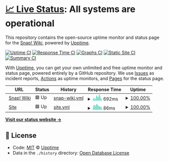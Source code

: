 # [📈 Live Status](https://snapwiki.github.io/SnapWikiUptime): <!--live status--> **All systems are operational**

This repository contains the open-source uptime monitor and status page for the [Snap! Wiki](https://snapwiki.miraheze.org), powered by [Upptime](https://github.com/SnapWikiUptime/SnapWikiUptime).

[![Uptime CI](https://github.com/snapwiki/SnapWikiUptime/workflows/Uptime%20CI/badge.svg)](https://github.com/snapwiki/SnapWikiUptime/actions?query=workflow%3A%22Uptime+CI%22)
[![Response Time CI](https://github.com/snapwiki/SnapWikiUptime/workflows/Response%20Time%20CI/badge.svg)](https://github.com/snapwiki/SnapWikiUptime/actions?query=workflow%3A%22Response+Time+CI%22)
[![Graphs CI](https://github.com/snapwiki/SnapWikiUptime/workflows/Graphs%20CI/badge.svg)](https://github.com/snapwiki/SnapWikiUptime/actions?query=workflow%3A%22Graphs+CI%22)
[![Static Site CI](https://github.com/snapwiki/SnapWikiUptime/workflows/Static%20Site%20CI/badge.svg)](https://github.com/snapwiki/SnapWikiUptime/actions?query=workflow%3A%22Static+Site+CI%22)
[![Summary CI](https://github.com/snapwiki/SnapWikiUptime/workflows/Summary%20CI/badge.svg)](https://github.com/snapwiki/SnapWikiUptime/actions?query=workflow%3A%22Summary+CI%22)

With [Upptime](https://upptime.js.org), you can get your own unlimited and free uptime monitor and status page, powered entirely by a GitHub repository. We use [Issues](https://github.com/snapwiki/SnapWikiUptime/issues) as incident reports, [Actions](https://github.com/snapwiki/SnapWikiUptime/actions) as uptime monitors, and [Pages](https://snapwiki.github.io/SnapWikiUptime) for the status page.

<!--start: status pages-->
<!-- This summary is generated by Upptime (https://github.com/upptime/upptime) -->
<!-- Do not edit this manually, your changes will be overwritten -->
<!-- prettier-ignore -->
| URL | Status | History | Response Time | Uptime |
| --- | ------ | ------- | ------------- | ------ |
| <img alt="" src="https://favicons.githubusercontent.com/snapwiki.miraheze.org" height="13"> [Snap! Wiki](https://snapwiki.miraheze.org) | 🟩 Up | [snap-wiki.yml](https://github.com/snapwiki/SnapWikiUptime/commits/HEAD/history/snap-wiki.yml) | <details><summary><img alt="Response time graph" src="./graphs/snap-wiki/response-time-week.png" height="20"> 692ms</summary><br><a href="https://snapwiki.github.io/SnapWikiUptime/history/snap-wiki"><img alt="Response time 893" src="https://img.shields.io/endpoint?url=https%3A%2F%2Fraw.githubusercontent.com%2Fsnapwiki%2FSnapWikiUptime%2FHEAD%2Fapi%2Fsnap-wiki%2Fresponse-time.json"></a><br><a href="https://snapwiki.github.io/SnapWikiUptime/history/snap-wiki"><img alt="24-hour response time 158" src="https://img.shields.io/endpoint?url=https%3A%2F%2Fraw.githubusercontent.com%2Fsnapwiki%2FSnapWikiUptime%2FHEAD%2Fapi%2Fsnap-wiki%2Fresponse-time-day.json"></a><br><a href="https://snapwiki.github.io/SnapWikiUptime/history/snap-wiki"><img alt="7-day response time 692" src="https://img.shields.io/endpoint?url=https%3A%2F%2Fraw.githubusercontent.com%2Fsnapwiki%2FSnapWikiUptime%2FHEAD%2Fapi%2Fsnap-wiki%2Fresponse-time-week.json"></a><br><a href="https://snapwiki.github.io/SnapWikiUptime/history/snap-wiki"><img alt="30-day response time 463" src="https://img.shields.io/endpoint?url=https%3A%2F%2Fraw.githubusercontent.com%2Fsnapwiki%2FSnapWikiUptime%2FHEAD%2Fapi%2Fsnap-wiki%2Fresponse-time-month.json"></a><br><a href="https://snapwiki.github.io/SnapWikiUptime/history/snap-wiki"><img alt="1-year response time 893" src="https://img.shields.io/endpoint?url=https%3A%2F%2Fraw.githubusercontent.com%2Fsnapwiki%2FSnapWikiUptime%2FHEAD%2Fapi%2Fsnap-wiki%2Fresponse-time-year.json"></a></details> | <details><summary><a href="https://snapwiki.github.io/SnapWikiUptime/history/snap-wiki">100.00%</a></summary><a href="https://snapwiki.github.io/SnapWikiUptime/history/snap-wiki"><img alt="All-time uptime 99.95%" src="https://img.shields.io/endpoint?url=https%3A%2F%2Fraw.githubusercontent.com%2Fsnapwiki%2FSnapWikiUptime%2FHEAD%2Fapi%2Fsnap-wiki%2Fuptime.json"></a><br><a href="https://snapwiki.github.io/SnapWikiUptime/history/snap-wiki"><img alt="24-hour uptime 100.00%" src="https://img.shields.io/endpoint?url=https%3A%2F%2Fraw.githubusercontent.com%2Fsnapwiki%2FSnapWikiUptime%2FHEAD%2Fapi%2Fsnap-wiki%2Fuptime-day.json"></a><br><a href="https://snapwiki.github.io/SnapWikiUptime/history/snap-wiki"><img alt="7-day uptime 100.00%" src="https://img.shields.io/endpoint?url=https%3A%2F%2Fraw.githubusercontent.com%2Fsnapwiki%2FSnapWikiUptime%2FHEAD%2Fapi%2Fsnap-wiki%2Fuptime-week.json"></a><br><a href="https://snapwiki.github.io/SnapWikiUptime/history/snap-wiki"><img alt="30-day uptime 100.00%" src="https://img.shields.io/endpoint?url=https%3A%2F%2Fraw.githubusercontent.com%2Fsnapwiki%2FSnapWikiUptime%2FHEAD%2Fapi%2Fsnap-wiki%2Fuptime-month.json"></a><br><a href="https://snapwiki.github.io/SnapWikiUptime/history/snap-wiki"><img alt="1-year uptime 99.95%" src="https://img.shields.io/endpoint?url=https%3A%2F%2Fraw.githubusercontent.com%2Fsnapwiki%2FSnapWikiUptime%2FHEAD%2Fapi%2Fsnap-wiki%2Fuptime-year.json"></a></details>
| <img alt="" src="https://favicons.githubusercontent.com/snapwiki.github.io" height="13"> [Site](https://snapwiki.github.io) | 🟩 Up | [site.yml](https://github.com/snapwiki/SnapWikiUptime/commits/HEAD/history/site.yml) | <details><summary><img alt="Response time graph" src="./graphs/site/response-time-week.png" height="20"> 86ms</summary><br><a href="https://snapwiki.github.io/SnapWikiUptime/history/site"><img alt="Response time 96" src="https://img.shields.io/endpoint?url=https%3A%2F%2Fraw.githubusercontent.com%2Fsnapwiki%2FSnapWikiUptime%2FHEAD%2Fapi%2Fsite%2Fresponse-time.json"></a><br><a href="https://snapwiki.github.io/SnapWikiUptime/history/site"><img alt="24-hour response time 48" src="https://img.shields.io/endpoint?url=https%3A%2F%2Fraw.githubusercontent.com%2Fsnapwiki%2FSnapWikiUptime%2FHEAD%2Fapi%2Fsite%2Fresponse-time-day.json"></a><br><a href="https://snapwiki.github.io/SnapWikiUptime/history/site"><img alt="7-day response time 86" src="https://img.shields.io/endpoint?url=https%3A%2F%2Fraw.githubusercontent.com%2Fsnapwiki%2FSnapWikiUptime%2FHEAD%2Fapi%2Fsite%2Fresponse-time-week.json"></a><br><a href="https://snapwiki.github.io/SnapWikiUptime/history/site"><img alt="30-day response time 82" src="https://img.shields.io/endpoint?url=https%3A%2F%2Fraw.githubusercontent.com%2Fsnapwiki%2FSnapWikiUptime%2FHEAD%2Fapi%2Fsite%2Fresponse-time-month.json"></a><br><a href="https://snapwiki.github.io/SnapWikiUptime/history/site"><img alt="1-year response time 96" src="https://img.shields.io/endpoint?url=https%3A%2F%2Fraw.githubusercontent.com%2Fsnapwiki%2FSnapWikiUptime%2FHEAD%2Fapi%2Fsite%2Fresponse-time-year.json"></a></details> | <details><summary><a href="https://snapwiki.github.io/SnapWikiUptime/history/site">100.00%</a></summary><a href="https://snapwiki.github.io/SnapWikiUptime/history/site"><img alt="All-time uptime 99.99%" src="https://img.shields.io/endpoint?url=https%3A%2F%2Fraw.githubusercontent.com%2Fsnapwiki%2FSnapWikiUptime%2FHEAD%2Fapi%2Fsite%2Fuptime.json"></a><br><a href="https://snapwiki.github.io/SnapWikiUptime/history/site"><img alt="24-hour uptime 100.00%" src="https://img.shields.io/endpoint?url=https%3A%2F%2Fraw.githubusercontent.com%2Fsnapwiki%2FSnapWikiUptime%2FHEAD%2Fapi%2Fsite%2Fuptime-day.json"></a><br><a href="https://snapwiki.github.io/SnapWikiUptime/history/site"><img alt="7-day uptime 100.00%" src="https://img.shields.io/endpoint?url=https%3A%2F%2Fraw.githubusercontent.com%2Fsnapwiki%2FSnapWikiUptime%2FHEAD%2Fapi%2Fsite%2Fuptime-week.json"></a><br><a href="https://snapwiki.github.io/SnapWikiUptime/history/site"><img alt="30-day uptime 100.00%" src="https://img.shields.io/endpoint?url=https%3A%2F%2Fraw.githubusercontent.com%2Fsnapwiki%2FSnapWikiUptime%2FHEAD%2Fapi%2Fsite%2Fuptime-month.json"></a><br><a href="https://snapwiki.github.io/SnapWikiUptime/history/site"><img alt="1-year uptime 99.99%" src="https://img.shields.io/endpoint?url=https%3A%2F%2Fraw.githubusercontent.com%2Fsnapwiki%2FSnapWikiUptime%2FHEAD%2Fapi%2Fsite%2Fuptime-year.json"></a></details>

<!--end: status pages-->

[**Visit our status website →**](https://snapwiki.github.io/SnapWikiUptime)

## 📄 License

- Code: [MIT](./LICENSE) © [Upptime](https://Upptime.js.org)
- Data in the `./history` directory: [Open Database License](https://opendatacommons.org/licenses/odbl/1-0/)
